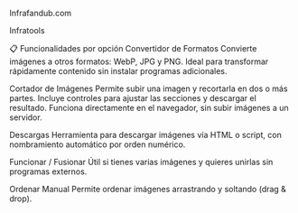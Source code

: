 Infrafandub.com

Infratools

📋 Funcionalidades por opción
Convertidor de Formatos
Convierte imágenes a otros formatos: WebP, JPG y PNG.
Ideal para transformar rápidamente contenido sin instalar programas adicionales.

Cortador de Imágenes
Permite subir una imagen y recortarla en dos o más partes.
Incluye controles para ajustar las secciones y descargar el resultado.
Funciona directamente en el navegador, sin subir imágenes a un servidor.

Descargas
Herramienta para descargar imágenes vía HTML o script, con nombramiento automático por orden numérico.

Funcionar / Fusionar
Útil si tienes varias imágenes y quieres unirlas sin programas externos.

Ordenar Manual
Permite ordenar imágenes arrastrando y soltando (drag & drop).
